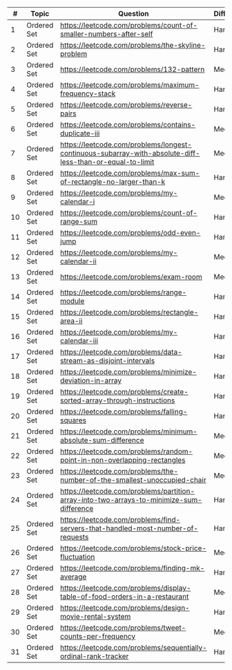 | #  | Topic       | Question                                                                                                 | Difficulty |
|----|-------------|----------------------------------------------------------------------------------------------------------|------------|
| 1  | Ordered Set | https://leetcode.com/problems/count-of-smaller-numbers-after-self                                        | Hard       |
| 2  | Ordered Set | https://leetcode.com/problems/the-skyline-problem                                                        | Hard       |
| 3  | Ordered Set | https://leetcode.com/problems/132-pattern                                                                | Medium     |
| 4  | Ordered Set | https://leetcode.com/problems/maximum-frequency-stack                                                    | Hard       |
| 5  | Ordered Set | https://leetcode.com/problems/reverse-pairs                                                              | Hard       |
| 6  | Ordered Set | https://leetcode.com/problems/contains-duplicate-iii                                                     | Medium     |
| 7  | Ordered Set | https://leetcode.com/problems/longest-continuous-subarray-with-absolute-diff-less-than-or-equal-to-limit | Medium     |
| 8  | Ordered Set | https://leetcode.com/problems/max-sum-of-rectangle-no-larger-than-k                                      | Hard       |
| 9  | Ordered Set | https://leetcode.com/problems/my-calendar-i                                                              | Medium     |
| 10 | Ordered Set | https://leetcode.com/problems/count-of-range-sum                                                         | Hard       |
| 11 | Ordered Set | https://leetcode.com/problems/odd-even-jump                                                              | Hard       |
| 12 | Ordered Set | https://leetcode.com/problems/my-calendar-ii                                                             | Medium     |
| 13 | Ordered Set | https://leetcode.com/problems/exam-room                                                                  | Medium     |
| 14 | Ordered Set | https://leetcode.com/problems/range-module                                                               | Hard       |
| 15 | Ordered Set | https://leetcode.com/problems/rectangle-area-ii                                                          | Hard       |
| 16 | Ordered Set | https://leetcode.com/problems/my-calendar-iii                                                            | Hard       |
| 17 | Ordered Set | https://leetcode.com/problems/data-stream-as-disjoint-intervals                                          | Hard       |
| 18 | Ordered Set | https://leetcode.com/problems/minimize-deviation-in-array                                                | Hard       |
| 19 | Ordered Set | https://leetcode.com/problems/create-sorted-array-through-instructions                                   | Hard       |
| 20 | Ordered Set | https://leetcode.com/problems/falling-squares                                                            | Hard       |
| 21 | Ordered Set | https://leetcode.com/problems/minimum-absolute-sum-difference                                            | Medium     |
| 22 | Ordered Set | https://leetcode.com/problems/random-point-in-non-overlapping-rectangles                                 | Medium     |
| 23 | Ordered Set | https://leetcode.com/problems/the-number-of-the-smallest-unoccupied-chair                                | Medium     |
| 24 | Ordered Set | https://leetcode.com/problems/partition-array-into-two-arrays-to-minimize-sum-difference                 | Hard       |
| 25 | Ordered Set | https://leetcode.com/problems/find-servers-that-handled-most-number-of-requests                          | Hard       |
| 26 | Ordered Set | https://leetcode.com/problems/stock-price-fluctuation                                                    | Medium     |
| 27 | Ordered Set | https://leetcode.com/problems/finding-mk-average                                                         | Hard       |
| 28 | Ordered Set | https://leetcode.com/problems/display-table-of-food-orders-in-a-restaurant                               | Medium     |
| 29 | Ordered Set | https://leetcode.com/problems/design-movie-rental-system                                                 | Hard       |
| 30 | Ordered Set | https://leetcode.com/problems/tweet-counts-per-frequency                                                 | Medium     |
| 31 | Ordered Set | https://leetcode.com/problems/sequentially-ordinal-rank-tracker                                          | Hard       |
